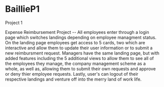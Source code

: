 # BaillieP1
Project 1

Expense Reimbursement Project -- All employees enter through a login page which switches landings depending on employee managment 
status. On the landing page employees get access to 5 cards, two which are interactive and allow them to update their user information
or to submit a new reimbursment request. Managers have the same landing page, but with added features including the 5 additional
views to allow them to see all of the employees they manage, the company management scheme as a whole, as well as, allowing them 
to submit their own requests and approve or deny thier employee requests. Lastly, user's can logout of their respective landings
and venture off into the merry land of work life.
